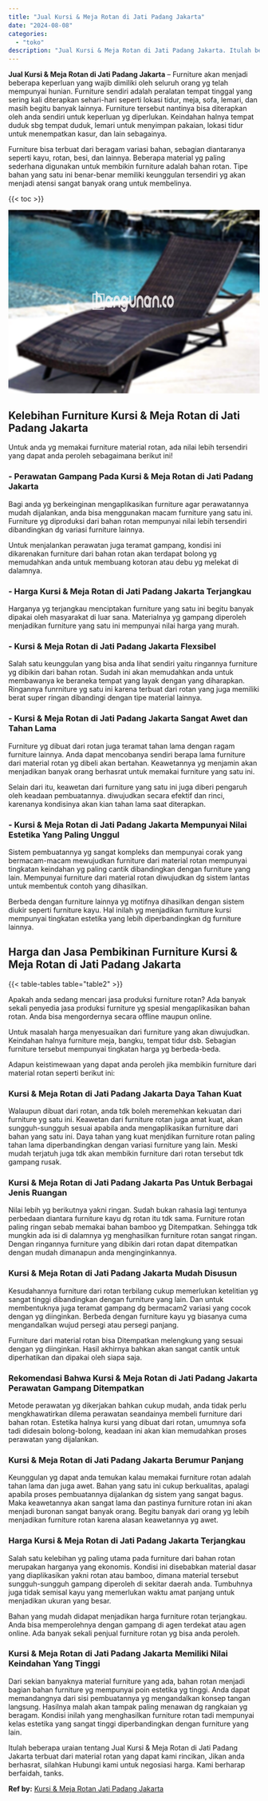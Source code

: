 ```yaml
---
title: "Jual Kursi & Meja Rotan di Jati Padang Jakarta"
date: "2024-08-08"
categories: 
  - "toko"
description: "Jual Kursi & Meja Rotan di Jati Padang Jakarta. Itulah beberapa uraian tentang Jual Kursi & Meja Rotan di Jati Padang Jakarta terbuat dari material rotan yan..."
---
```


**Jual Kursi & Meja Rotan di Jati Padang Jakarta** – Furniture akan menjadi beberapa keperluan yang wajib dimiliki oleh seluruh orang yg telah mempunyai hunian. Furniture sendiri adalah peralatan tempat tinggal yang sering kali diterapkan sehari-hari seperti lokasi tidur, meja, sofa, lemari, dan masih begitu banyak lainnya. Furniture tersebut nantinya bisa diterapkan oleh anda sendiri untuk keperluan yg diperlukan. Keindahan halnya tempat duduk sbg tempat duduk, lemari untuk menyimpan pakaian, lokasi tidur untuk menempatkan kasur, dan lain sebagainya.

Furniture bisa terbuat dari beragam variasi bahan, sebagian diantaranya seperti kayu, rotan, besi, dan lainnya. Beberapa material yg paling sederhana digunakan untuk membikin furniture adalah bahan rotan. Tipe bahan yang satu ini benar-benar memiliki keunggulan tersendiri yg akan menjadi atensi sangat banyak orang untuk membelinya.

{{< toc >}}

![Jual Kursi & Meja Rotan di Jati Padang Jakarta](/images/kursi-meja-rotan-murah39.png)

## Kelebihan Furniture Kursi & Meja Rotan di Jati Padang Jakarta

Untuk anda yg memakai furniture material rotan, ada nilai lebih tersendiri yang dapat anda peroleh sebagaimana berikut ini!

### \- Perawatan Gampang Pada Kursi & Meja Rotan di Jati Padang Jakarta

Bagi anda yg berkeinginan mengaplikasikan furniture agar perawatannya mudah dijalankan, anda bisa menggunakan macam furniture yang satu ini. Furniture yg diproduksi dari bahan rotan mempunyai nilai lebih tersendiri dibandingkan dg variasi furniture lainnya.

Untuk menjalankan perawatan juga teramat gampang, kondisi ini dikarenakan furniture dari bahan rotan akan terdapat bolong yg memudahkan anda untuk membuang kotoran atau debu yg melekat di dalamnya.

### \- Harga Kursi & Meja Rotan di Jati Padang Jakarta Terjangkau

Harganya yg terjangkau menciptakan furniture yang satu ini begitu banyak dipakai oleh masyarakat di luar sana. Materialnya yg gampang diperoleh menjadikan furniture yang satu ini mempunyai nilai harga yang murah.

### \- Kursi & Meja Rotan di Jati Padang Jakarta Flexsibel

Salah satu keunggulan yang bisa anda lihat sendiri yaitu ringannya furniture yg dibikin dari bahan rotan. Sudah ini akan memudahkan anda untuk membawanya ke beraneka tempat yang layak dengan yang diharapkan. Ringannya funrniture yg satu ini karena terbuat dari rotan yang juga memiliki berat super ringan dibandingi dengan tipe material lainnya.

### \- Kursi & Meja Rotan di Jati Padang Jakarta Sangat Awet dan Tahan Lama

Furniture yg dibuat dari rotan juga teramat tahan lama dengan ragam furniture lainnya. Anda dapat mencobanya sendiri berapa lama furniture dari material rotan yg dibeli akan bertahan. Keawetannya yg menjamin akan menjadikan banyak orang berhasrat untuk memakai furniture yang satu ini.

Selain dari itu, keawetan dari furniture yang satu ini juga diberi pengaruh oleh keadaan pembuatannya. diwujudkan secara efektif dan rinci, karenanya kondisinya akan kian tahan lama saat diterapkan.

### \- Kursi & Meja Rotan di Jati Padang Jakarta Mempunyai Nilai Estetika Yang Paling Unggul

Sistem pembuatannya yg sangat kompleks dan mempunyai corak yang bermacam-macam mewujudkan furniture dari material rotan mempunyai tingkatan keindahan yg paling cantik dibandingkan dengan furniture yang lain. Mempunyai furniture dari material rotan diwujudkan dg sistem lantas untuk membentuk contoh yang dihasilkan.

Berbeda dengan furniture lainnya yg motifnya dihasilkan dengan sistem diukir seperti furniture kayu. Hal inilah yg menjadikan furniture kursi mempunyai tingkatan estetika yang lebih diperbandingkan dg furniture lainnya.

## Harga dan Jasa Pembikinan Furniture Kursi & Meja Rotan di Jati Padang Jakarta

{{< table-tables table="table2" >}}

Apakah anda sedang mencari jasa produksi furniture rotan? Ada banyak sekali penyedia jasa produksi furniture yg spesial mengaplikasikan bahan rotan. Anda bisa mengordernya secara offline maupun online.

Untuk masalah harga menyesuaikan dari furniture yang akan diwujudkan. Keindahan halnya furniture meja, bangku, tempat tidur dsb. Sebagian furniture tersebut mempunyai tingkatan harga yg berbeda-beda.

Adapun keistimewaan yang dapat anda peroleh jika membikin furniture dari material rotan seperti berikut ini:

### Kursi & Meja Rotan di Jati Padang Jakarta Daya Tahan Kuat

Walaupun dibuat dari rotan, anda tdk boleh meremehkan kekuatan dari furniture yg satu ini. Keawetan dari furniture rotan juga amat kuat, akan sungguh-sungguh sesuai apabila anda mengaplikasikan furniture dari bahan yang satu ini. Daya tahan yang kuat menjdikan furniture rotan paling tahan lama diperbandingkan dengan variasi furniture yang lain. Meski mudah terjatuh juga tdk akan membikin furniture dari rotan tersebut tdk gampang rusak.

### Kursi & Meja Rotan di Jati Padang Jakarta Pas Untuk Berbagai Jenis Ruangan

Nilai lebih yg berikutnya yakni ringan. Sudah bukan rahasia lagi tentunya perbedaan diantara furniture kayu dg rotan itu tdk sama. Furniture rotan paling ringan sebab memakai bahan bamboo yg Ditempatkan. Sehingga tdk mungkin ada isi di dalamnya yg menghasilkan furniture rotan sangat ringan. Dengan ringannya furniture yang dibikin dari rotan dapat ditempatkan dengan mudah dimanapun anda menginginkannya.

### Kursi & Meja Rotan di Jati Padang Jakarta Mudah Disusun

Kesudahannya furniture dari rotan terbilang cukup memerlukan ketelitian yg sangat tinggi dibandingkan dengan furniture yang lain. Dan untuk membentuknya juga teramat gampang dg bermacam2 variasi yang cocok dengan yg diinginkan. Berbeda dengan furniture kayu yg biasanya cuma mengandalkan wujud persegi atau persegi panjang.

Furniture dari material rotan bisa Ditempatkan melengkung yang sesuai dengan yg diinginkan. Hasil akhirnya bahkan akan sangat cantik untuk diperhatikan dan dipakai oleh siapa saja.

### Rekomendasi Bahwa Kursi & Meja Rotan di Jati Padang Jakarta Perawatan Gampang Ditempatkan

Metode perawatan yg dikerjakan bahkan cukup mudah, anda tidak perlu mengkhawatirkan dilema perawatan seandainya membeli furniture dari bahan rotan. Estetika halnya kursi yang dibuat dari rotan, umumnya sofa tadi didesain bolong-bolong, keadaan ini akan kian memudahkan proses perawatan yang dijalankan.

### Kursi & Meja Rotan di Jati Padang Jakarta Berumur Panjang

Keunggulan yg dapat anda temukan kalau memakai furniture rotan adalah tahan lama dan juga awet. Bahan yang satu ini cukup berkualitas, apalagi apabila proses pembuatannya dijalankan dg sistem yang sangat bagus. Maka keawetannya akan sangat lama dan pastinya furniture rotan ini akan menjadi buronan sangat banyak orang. Begitu banyak dari orang yg lebih menjadikan furniture rotan karena alasan keawetannya yg awet.

### Harga Kursi & Meja Rotan di Jati Padang Jakarta Terjangkau

Salah satu kelebihan yg paling utama pada furniture dari bahan rotan merupakan harganya yang ekonomis. Kondisi ini disebabkan material dasar yang diaplikasikan yakni rotan atau bamboo, dimana material tersebut sungguh-sungguh gampang diperoleh di sekitar daerah anda. Tumbuhnya juga tidak semisal kayu yang memerlukan waktu amat panjang untuk menjadikan ukuran yang besar.

Bahan yang mudah didapat menjadikan harga furniture rotan terjangkau. Anda bisa memperolehnya dengan gampang di agen terdekat atau agen online. Ada banyak sekali penjual furniture rotan yg bisa anda peroleh.

### Kursi & Meja Rotan di Jati Padang Jakarta Memiliki Nilai Keindahan Yang Tinggi

Dari sekian banyaknya material furniture yang ada, bahan rotan menjadi bagian bahan furniture yg mempunyai poin estetika yg tinggi. Anda dapat memandangnya dari sisi pembuatannya yg mengandalkan konsep tangan langsung. Hasilnya malah akan tampak paling menawan dg rangkaian yg beragam. Kondisi inilah yang menghasilkan furniture rotan tadi mempunyai kelas estetika yang sangat tinggi diperbandingkan dengan furniture yang lain.

Itulah beberapa uraian tentang Jual Kursi & Meja Rotan di Jati Padang Jakarta terbuat dari material rotan yang dapat kami rincikan, Jikan anda berhasrat, silahkan Hubungi kami untuk negosiasi harga. Kami berharap berfaidah, tanks.

**Ref by:** [Kursi & Meja Rotan Jati Padang Jakarta](https://id.wikipedia.org/wiki/Kursi)
